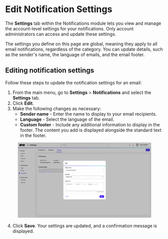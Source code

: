 # Edit Notification Settings

The **Settings** tab within the Notifications module lets you view and manage the account-level settings for your notifications. Only account administrators can access and update these settings.&#x20;

The settings you define on this page are global, meaning they apply to all email notifications, regardless of the category. You can update details, such as the sender's name, the language of emails, and the email footer.

## Editing notification settings

Follow these steps to update the notification settings for an email:

1. From the main menu, go to **Settings** > **Notifications** and select the **Settings** tab.&#x20;
2. Click **Edit**.
3. Make the following changes as necessary:
   * **Sender name** - Enter the name to display to your email recipients.
   * **Language** - Select the language of the email.
   * **Custom footer** - Include any additional information to display in the footer. The content you add is displayed alongside the standard text in the footer.&#x20;

<figure><img src="../../../.gitbook/assets/notifications_settings.png" alt=""><figcaption></figcaption></figure>

4. Click **Save**. Your settings are updated, and a confirmation message is displayed.
